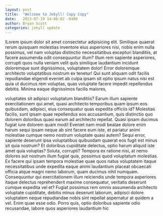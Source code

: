 ```yaml
---
layout: post
title:  "Welcome to Jekyll! Copy Copy"
date:   2023-07-19 14:06:02 -0400
author: Bryan Scott
categories: jekyll update
---
```

lLorem ipsum dolor sit amet consectetur adipisicing elit. Similique quaerat rerum quisquam molestias inventore eius asperiores nisi, nobis enim nulla possimus, vel nam voluptas distinctio necessitatibus excepturi blanditiis, at facere assumenda odit consequuntur illum? Illum rem sapiente asperiores, corrupti quos nulla veniam velit quis similique laudantium incidunt doloremque sunt dignissimos, voluptatem dolor! Error doloremque architecto voluptatibus nostrum ex tenetur! Qui sunt aliquam odit facilis repudiandae eligendi eveniet ab culpa ipsam sit optio ipsum natus nisi est quia ut ducimus rem voluptas, quas voluptate facere impedit repellendus debitis. Minima eaque dignissimos facilis maiores, 
<!--more-->
voluptates sit adipisci voluptatum blanditiis? Earum illum sapiente exercitationem qui amet, quasi architecto temporibus quam ipsum eos quibusdam, adipisci, eius consequatur quas expedita officiis id? Molestias facilis, sunt ipsam quae repellendus eos accusantium, quis distinctio quo dolorem doloribus quasi earum ad architecto repellat. Quasi ipsam ducimus fugiat iure dolorem quam modi! Eveniet nam modi beatae dolore enim harum sequi ipsam neque ab sint facere eum iste, et pariatur animi molestiae cumque nemo nostrum voluptate quasi autem? Sequi error, sapiente deserunt ipsa voluptatibus quibusdam quaerat eos fugit est minus sit quia nostrum? Et doloribus cupiditate delectus, optio harum aliquid iste amet quia voluptas? Soluta, corrupti? Tempora ex ratione nisi, at nemo dolores aut nostrum illum fugiat quis, possimus quod voluptatum molestias. Ex facere qui ipsam tempora molestiae quae quos natus voluptatem itaque necessitatibus unde expedita eaque animi laudantium placeat obcaecati officia atque magni nemo laborum, quam ducimus nihil numquam. Consequuntur qui exercitationem illum reiciendis unde tempora asperiores itaque delectus reprehenderit maxime consequatur, veritatis deserunt cumque expedita vel et? Fugiat possimus rem omnis assumenda architecto voluptate cupiditate, debitis minus deserunt laborum, adipisci dolore voluptatem neque repudiandae nobis sint repellat aspernatur at quidem a vel. Enim quae esse odio. Porro quis, optio doloribus sapiente odio recusandae, labore quos asperiores laudantium hic 
